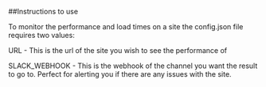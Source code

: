 ##Instructions to use

To monitor the performance and load times on a site the config.json file requires two values:

URL - This is the url of the site you wish to see the performance of

SLACK_WEBHOOK - This is the webhook of the channel you want the result to go to. Perfect for alerting you if there are any issues with the site.
